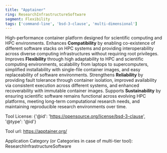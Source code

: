 ```yaml
---
title: "Apptainer"
ring: ResearchInfrastructureSoftware
segment: Flexibility
tags: ['command-line', 'bsd-3-clause', 'multi-dimensional']
---
```

High-performance container platform designed for scientific computing and HPC environments. Enhances **Compatibility** by enabling co-existence of different software stacks on HPC systems and providing interoperability across diverse computing infrastructures without requiring root privileges. Improves **Flexibility** through high adaptability to HPC and scientific computing environments, scalability from laptops to supercomputers, simplified installability with single-file container images, and easy replaceability of software environments. Strengthens **Reliability** by providing fault tolerance through container isolation, improved availability via consistent execution across different systems, and enhanced recoverability with immutable container images. Supports **Sustainability** by ensuring scientific software remains functional across evolving HPC platforms, meeting long-term computational research needs, and maintaining reproducible research environments over time.

Tool License: {'@id': 'https://opensource.org/license/bsd-3-clause', '@type': '@id'}

Tool url: https://apptainer.org/

Application Category (or Categories in case of multi-tier tool): ResearchInfrastructureSoftware
